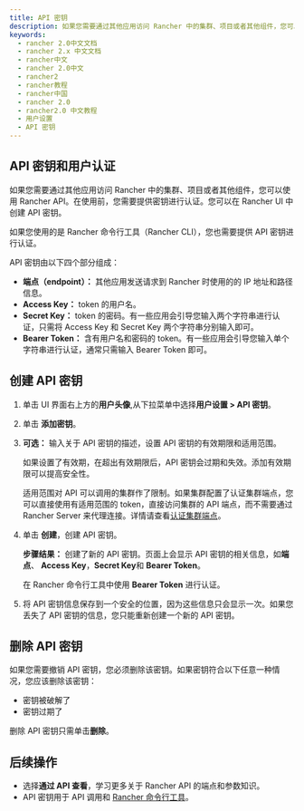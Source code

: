 ```yaml
---
title: API 密钥
description: 如果您需要通过其他应用访问 Rancher 中的集群、项目或者其他组件，您可以使用 Rancher API。在使用前，您需要提供密钥进行认证。您可以在 Rancher UI 中创建 API 密钥。如果您使用的是 Rancher 命令行工具（Rancher CLI），您也需要提供 API 密钥进行认证。API 密钥由以下四个部分组成
keywords:
  - rancher 2.0中文文档
  - rancher 2.x 中文文档
  - rancher中文
  - rancher 2.0中文
  - rancher2
  - rancher教程
  - rancher中国
  - rancher 2.0
  - rancher2.0 中文教程
  - 用户设置
  - API 密钥
---
```


## API 密钥和用户认证

如果您需要通过其他应用访问 Rancher 中的集群、项目或者其他组件，您可以使用 Rancher API。在使用前，您需要提供密钥进行认证。您可以在 Rancher UI 中创建 API 密钥。

如果您使用的是 Rancher 命令行工具（Rancher CLI），您也需要提供 API 密钥进行认证。

API 密钥由以下四个部分组成：

- **端点（endpoint）：** 其他应用发送请求到 Rancher 时使用的的 IP 地址和路径信息。
- **Access Key：** token 的用户名。
- **Secret Key：** token 的密码。有一些应用会引导您输入两个字符串进行认证，只需将 Access Key 和 Secret Key 两个字符串分别输入即可。
- **Bearer Token：** 含有用户名和密码的 token。有一些应用会引导您输入单个字符串进行认证，通常只需输入 Bearer Token 即可。

## 创建 API 密钥

1. 单击 UI 界面右上方的**用户头像**,从下拉菜单中选择**用户设置 > API 密钥**。

1. 单击 **添加密钥**。

1. **可选：** 输入关于 API 密钥的描述，设置 API 密钥的有效期限和适用范围。

   如果设置了有效期，在超出有效期限后，API 密钥会过期和失效。添加有效期限可以提高安全性。

   适用范围对 API 可以调用的集群作了限制。如果集群配置了认证集群端点，您可以直接使用有适用范围的 token，直接访问集群的 API 端点，而不需要通过 Rancher Server 来代理连接。详情请查看[认证集群端点](/docs/rancher2/overview/architecture/_index)。

1. 单击 **创建**，创建 API 密钥。

   **步骤结果：** 创建了新的 API 密钥。页面上会显示 API 密钥的相关信息，如**端点**、 **Access Key**，**Secret Key**和 **Bearer Token**。

   在 Rancher 命令行工具中使用 **Bearer Token** 进行认证。

1. 将 API 密钥信息保存到一个安全的位置，因为这些信息只会显示一次。如果您丢失了 API 密钥的信息，您只能重新创建一个新的 API 密钥。

## 删除 API 密钥

如果您需要撤销 API 密钥，您必须删除该密钥。如果密钥符合以下任意一种情况，您应该删除该密钥：

- 密钥被破解了
- 密钥过期了

删除 API 密钥只需单击**删除**。

## 后续操作

- 选择**通过 API 查看**，学习更多关于 Rancher API 的端点和参数知识。
- API 密钥用于 API 调用和 [Rancher 命令行工具](/docs/rancher2/cli/_index)。
